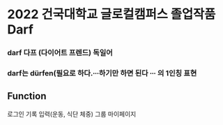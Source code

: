 # 2022 건국대학교 글로컬캠퍼스 졸업작품 Darf


### darf 다프 (다이어트 프렌드) 독일어
### darf는 dürfen(필요로 하다.∙∙∙하기만 하면 된다 ∙∙∙ 의 1인칭 표현


## Function
로그인
기록 입력(운동, 식단 체중)
그룹
마이페이지


